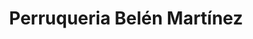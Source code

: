 ---
title: "Perruqueria Belén Martínez"
url: /terrassa/perruqueria-belen-martinez/
shop: peluquería
---